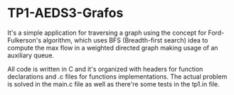 # TP1-AEDS3-Grafos

It's a simple application for traversing a graph using the concept for Ford-Fulkerson's algorithm, which uses BFS (Breadth-first search) 
idea to compute the max flow in a weighted directed graph making usage of an auxiliary queue.

All code is written in C and it's organized with headers for function declarations and .c files for functions implementations. 
The actual problem is solved in the main.c file as well as there're some tests in the tp1.in file.

